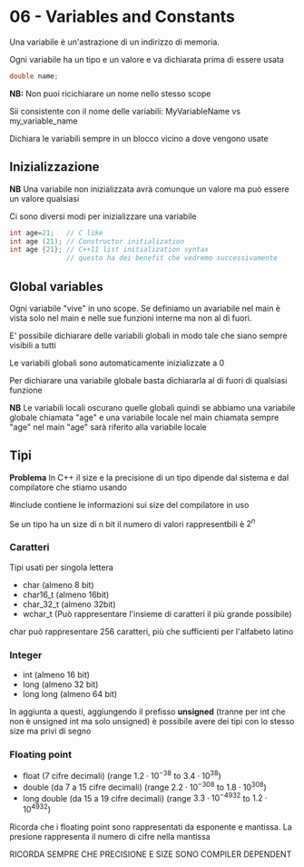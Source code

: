 # 06 - Variables and Constants

Una variabile è un'astrazione di un indirizzo di memoria.

Ogni variabile ha un tipo e un valore e va dichiarata prima di essere usata

```cpp
double name;
```

**NB:** Non puoi ricichiarare un nome nello stesso scope

Sii consistente con il nome delle variabili: MyVariableName vs my_variable_name

Dichiara le variabili sempre in un blocco vicino a dove vengono usate

## Inizializzazione

**NB** Una variabile non inizializzata avrà comunque un valore ma può essere un valore qualsiasi

Ci sono diversi modi per inizializzare una variabile

```cpp
int age=21;   // C like
int age (21); // Constructor initialization
int age {21}; // C++11 list initialization syntax
			  // questo ha dei benefit che vedremo successivamente
```

## Global variables

 Ogni variabile "vive" in uno scope. Se definiamo un avariabile nel main è vista solo nel main e nelle sue funzioni interne ma non al di fuori.

E' possibile dichiarare delle variabili globali in modo tale che siano sempre visibili a tutti

Le variabili globali sono automaticamente inizializzate a 0

Per dichiarare una variabile globale basta dichiararla al di fuori di qualsiasi funzione

**NB** Le variabili locali oscurano quelle globali quindi se abbiamo una variabile globale chiamata "age" e una variabile locale nel main chiamata sempre "age" nel main "age" sarà riferito alla variabile locale

## Tipi

**Problema** In C++ il size e la precisione di un tipo dipende dal sistema e dal compilatore che stiamo usando

#include<climits> contiene le informazioni sui size del compilatore in uso

Se un tipo ha un size di n bit il numero di valori rappresentbili è $2^{n}$ 

### Caratteri

Tipi usati per singola lettera

- char (almeno 8 bit)
- char16_t (almeno 16bit)
- char_32_t (almeno 32bit)
- wchar_t (Può rappresentare l'insieme di caratteri il più grande possibile)

char può rappresentare 256 caratteri, più che sufficienti per l'alfabeto latino

### Integer

- int (almeno 16 bit)
- long (almeno 32 bit)
- long long (almeno 64 bit)

In aggiunta a questi, aggiungendo il prefisso **unsigned** (tranne per int che non è unsigned int ma solo unsigned) è possibile avere dei tipi con lo stesso size ma privi di segno

### Floating point

- float (7 cifre decimali) (range $1.2 \cdot 10^{-38}$ to $3.4 \cdot 10^{38}$) 
- double (da 7 a 15 cifre decimali) (range $2.2 \cdot 10^{-308}$ to $1.8 \cdot 10^{308}$)
- long double (da 15 a 19 cifre decimali) (range $3.3 \cdot 10^{-4932}$ to $1.2 \cdot 10^{4932}$) 

Ricorda che i floating point sono rappresentati da esponente e mantissa. La presione rappresenta il numero di cifre nella mantissa

RICORDA SEMPRE CHE PRECISIONE E SIZE SONO COMPILER DEPENDENT 
